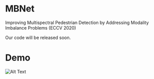 # MBNet
Improving Multispectral Pedestrian Detection by Addressing Modality Imbalance Problems (ECCV 2020)

Our code will be released soon.
# Demo

![Alt Text](https://media.giphy.com/media/QZsdoFztOpBLCF587w/giphy.gif) 
